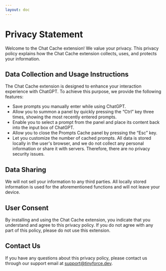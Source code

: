 ```yaml
---
layout: doc
---
```


# Privacy Statement

Welcome to the Chat Cache extension!
We value your privacy. This privacy policy explains how the Chat Cache extension collects, uses, and protects your information.

## Data Collection and Usage Instructions

The Chat Cache extension is designed to enhance your interaction experience with ChatGPT. To achieve this purpose, we provide the following features:

- Save prompts you manually enter while using ChatGPT.
- Allow you to summon a panel by quickly pressing the “Ctrl” key three times, showing the most recently entered prompts.
- Enable you to select a prompt from the panel and place its content back into the input box of ChatGPT.
- Allow you to close the Prompts Cache panel by pressing the “Esc” key.
- Let you customize the number of cached prompts.
  All data is stored locally in the user's browser, and we do not collect any personal information or share it with servers. Therefore, there are no privacy security issues.

## Data Sharing

We will not sell your information to any third parties. All locally stored information is used for the aforementioned functions and will not leave your device.

## User Consent

By installing and using the Chat Cache extension, you indicate that you understand and agree to this privacy policy. If you do not agree with any part of this policy, please do not use this extension.

## Contact Us

If you have any questions about this privacy policy, please contact us through our support email at support@tinyforce.dev.
